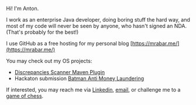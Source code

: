 Hi! I'm Anton. 

I work as an enterprise Java developer, doing boring stuff the hard way, and most of my code will never be seen by anyone, 
who hasn't signed an NDA. (That's probably for the best!)

I use GitHub as a free hosting for my personal blog [https://mrabar.me/](https://mrabar.me/)

You may check out my OS projects:
- [Discrepancies Scanner Maven Plugin](https://github.com/abar193/discanner-maven-plugin)
- Hackaton submission [Batman Anti Money Laundering](https://github.com/abar193/batman-aml)

If interested, you may reach me via [Linkedin](https://www.linkedin.com/in/mrabar/), 
[email](https://mrabar.me/pdf/anton_bardishev_cv.pdf),
or challenge me to a [game of chess](https://www.chess.com/member/verydumbai).

